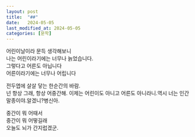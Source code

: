 ```yaml
---
layout: post
title:  "##"
date:   2024-05-05
last_modified_at: 2024-05-05
categories: [문학]
---
```


어린이날이라 문득 생각해보니<br>
나는 어린이라기에는 너무나 늙었습니다.<br>
그렇다고 어른도 아닙니다<br>
어른이라기에는 너무나 어립니다<br>

전두엽에 살살 닿는 한순간의 바람.<br>
넌 항상 그래, 항상 어중간해. 이제는 어린이도 아니고 어른도 아니라니.역시 너는 인간 말종이야.알겠니?병신아.<br>

중간이 뭐 어때서<br>
중간이 뭐 어떻길래<br>
오늘도 뇌가 간지럽겠군.
